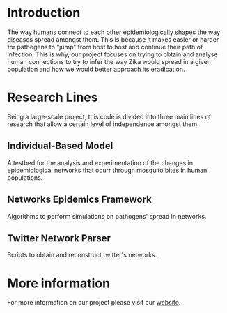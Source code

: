 # Introduction

The way humans connect to each other epidemiologically shapes the way diseases spread amongst them. This is because it makes easier or harder for pathogens to “jump” from host to host and continue their path of infection. This is why, our project focuses on trying to obtain and analyse human connections to try to infer the way Zika would spread in a given population and how we would better approach its eradication.

# Research Lines

Being a large-scale project, this code is divided into three main lines of research that allow a certain level of independence amongst them.

## Individual-Based Model

A testbed for the analysis and experimentation of the changes in epidemiological networks that ocurr through mosquito bites in human populations.

## Networks Epidemics Framework

Algorithms to perform simulations on pathogens' spread in networks.

## Twitter Network Parser

Scripts to obtain and reconstruct twitter's networks.

# More information

For more information on our project please visit our <a href="https://chipdelmal.github.io/ZikViSoN/">website</a>.
